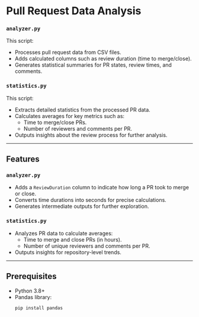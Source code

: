 # Pull Request Data Analysis

### **`analyzer.py`**
This script:
- Processes pull request data from CSV files.
- Adds calculated columns such as review duration (time to merge/close).
- Generates statistical summaries for PR states, review times, and comments.

### **`statistics.py`**
This script:
- Extracts detailed statistics from the processed PR data.
- Calculates averages for key metrics such as:
  - Time to merge/close PRs.
  - Number of reviewers and comments per PR.
- Outputs insights about the review process for further analysis.

---

## Features

### `analyzer.py`
- Adds a `ReviewDuration` column to indicate how long a PR took to merge or close.
- Converts time durations into seconds for precise calculations.
- Generates intermediate outputs for further exploration.

### `statistics.py`
- Analyzes PR data to calculate averages:
  - Time to merge and close PRs (in hours).
  - Number of unique reviewers and comments per PR.
- Outputs insights for repository-level trends.

---

## Prerequisites

- Python 3.8+
- Pandas library:
  ```bash
  pip install pandas
